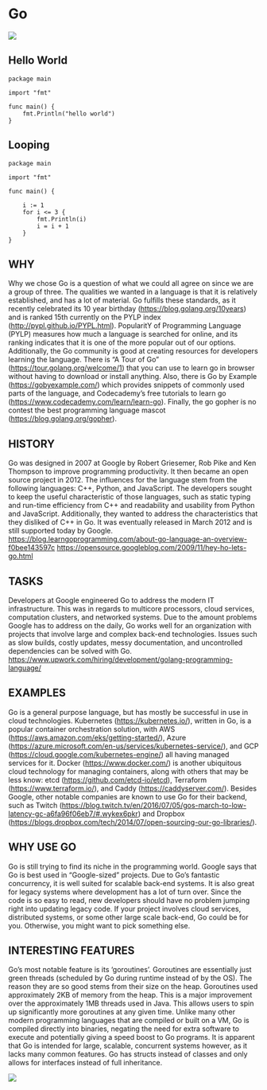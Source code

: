# Go

<img src="https://github.com/egonelbre/gophers/blob/master/.thumb/animation/gopher-dance-long-3x.gif ">

## Hello World

```golang
package main

import "fmt"

func main() {
    fmt.Println("hello world")
}
```
 
## Looping

```golang
package main

import "fmt"

func main() {
	
    i := 1
    for i <= 3 {
        fmt.Println(i)
        i = i + 1
    }
}
```
 
## WHY
Why we chose Go is a question of what we could all agree on since we are a group of three. The qualities we wanted in a language is that it is relatively established, and has a lot of material. Go fulfills these standards, as it recently celebrated its 10 year birthday (https://blog.golang.org/10years) and is ranked 15th currently on the PYLP index (http://pypl.github.io/PYPL.html). PopularitY of Programming Language (PYLP) measures how much a language is searched for online, and its ranking indicates that it is one of the more popular out of our options. Additionally, the Go community is good at creating resources for developers learning the language. There is “A Tour of Go” (https://tour.golang.org/welcome/1) that you can use to learn go in browser without having to download or install anything. Also, there is Go by Example (https://gobyexample.com/) which provides snippets of commonly used parts of the language, and Codecademy’s free tutorials to learn go (https://www.codecademy.com/learn/learn-go). Finally, the go gopher is no contest the best programming language mascot (https://blog.golang.org/gopher). 
 
## HISTORY
Go was designed in 2007 at Google by Robert Griesemer, Rob Pike and Ken Thompson to improve programming productivity. It then became an open source project in 2012. The influences for the language stem from the following languages: C++, Python, and JavaScript. The developers sought to keep the useful characteristic of those languages, such as static typing and run-time efficiency from C++ and readability and usability from Python and JavaScript. Additionally, they wanted to address the characteristics that they disliked of C++ in Go. It was eventually released in March 2012 and is still supported today by Google.
https://blog.learngoprogramming.com/about-go-language-an-overview-f0bee143597c
https://opensource.googleblog.com/2009/11/hey-ho-lets-go.html
 
## TASKS
Developers at Google engineered Go to address the modern IT infrastructure. This was in regards to multicore processors, cloud services, computation clusters, and networked systems. Due to the amount problems Google has to address on the daily, Go works well for an organization with projects that involve large and complex back-end technologies. Issues such as slow builds, costly updates, messy documentation, and uncontrolled dependencies can be solved with Go.
https://www.upwork.com/hiring/development/golang-programming-language/
 
## EXAMPLES
Go is a general purpose language, but has mostly be successful in use in cloud technologies. Kubernetes (https://kubernetes.io/), written in Go, is a popular container orchestration solution, with AWS (https://aws.amazon.com/eks/getting-started/), Azure (https://azure.microsoft.com/en-us/services/kubernetes-service/), and GCP (https://cloud.google.com/kubernetes-engine/) all having managed services for it. Docker (https://www.docker.com/) is another ubiquitous cloud technology for managing containers, along with others that may be less know: etcd (https://github.com/etcd-io/etcd), Terraform (https://www.terraform.io/), and Caddy (https://caddyserver.com/). Besides Google, other notable companies are known to use Go for their backend, such as Twitch (https://blog.twitch.tv/en/2016/07/05/gos-march-to-low-latency-gc-a6fa96f06eb7/#.wykex6pkr) and Dropbox (https://blogs.dropbox.com/tech/2014/07/open-sourcing-our-go-libraries/). 
 
## WHY USE GO
Go is still trying to find its niche in the programming world.  Google says that Go is best used in “Google-sized” projects.  Due to Go’s fantastic concurrency, it is well suited for scalable back-end systems.  It is also great for legacy systems where development has a lot of turn over.  Since the code is so easy to read, new developers should have no problem jumping right into updating legacy code.  If your project involves cloud services, distributed systems, or some other large scale back-end, Go could be for you.  Otherwise, you might want to pick something else.
 
## INTERESTING FEATURES
Go’s most notable feature is its ‘goroutines’.  Goroutines are essentially just green threads (scheduled by Go during runtime instead of by the OS).  The reason they are so good stems from their size on the heap.  Goroutines used approximately 2KB of memory from the heap.  This is a major improvement over the approximately 1MB threads used in Java.  This allows users to spin up significantly more goroutines at any given time.  Unlike many other modern programming languages that are compiled or built on a VM, Go is compiled directly into binaries, negating the need for extra software to execute and potentially giving a speed boost to Go programs.  It is apparent that Go is intended for large, scalable, concurrent systems however, as it lacks many common features.  Go has structs instead of classes and only allows for interfaces instead of full inheritance.

<img src="https://blog.golang.org/gopher/header.jpg" >

